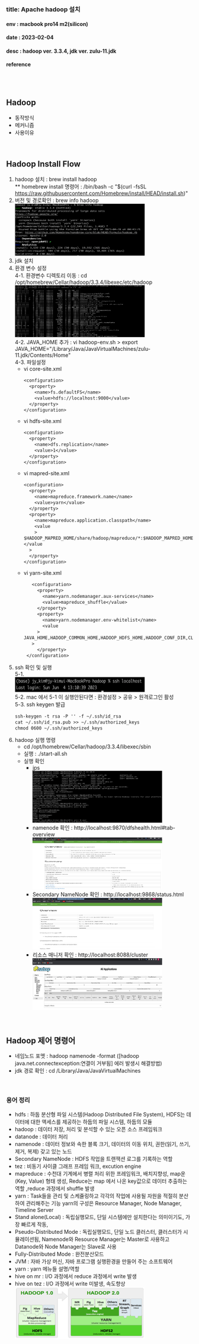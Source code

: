 ### title: Apache hadoop 설치
#### env : macbook pro14 m2(silicon)
#### date : 2023-02-04
#### desc : hadoop ver. 3.3.4, jdk ver. zulu-11.jdk  
#### reference   
<br/><br/>

## Hadoop
- 동작방식  
- 메커니즘  
- 사용이유  
<br/><br/>

## Hadoop Install Flow
1. hadoop 설치 : brew install hadoop    
    ** homebrew install 명령어 : /bin/bash -c "$(curl -fsSL https://raw.githubusercontent.com/Homebrew/install/HEAD/install.sh)"  
2. 버전 및 경로확인 : brew info hadoop      
     <img src = "img/img_9.png" width = "350" height = "140"/>  
3. jdk 설치  
4. 환경 변수 설정      
   4-1. 환경변수 디렉토리 이동 : cd /opt/homebrew/Cellar/hadoop/3.3.4/libexec/etc/hadoop  
    <img src = "img/img_10.png" width = "350" height = "140"/>    
   4-2. JAVA_HOME 추가 : vi hadoop-env.sh  >  export JAVA_HOME="/Library/Java/JavaVirtualMachines/zulu-11.jdk/Contents/Home"    
   4-3. 파일설정    
   * vi core-site.xml   
       ```    
       <configuration>
         <property>
           <name>fs.defaultFS</name>
           <value>hdfs://localhost:9000</value>
         </property>
       </configuration>
       ```  
   * vi hdfs-site.xml
      ```    
      <configuration>
        <property>
          <name>dfs.replication</name>
          <value>1</value>
        </property>
      </configuration>
     ```     
   * vi mapred-site.xml
      ```    
      <configuration>
        <property>
          <name>mapreduce.framework.name</name>
          <value>yarn</value>
        </property>
        <property>
          <name>mapreduce.application.classpath</name>
          <value
          >      $HADOOP_MAPRED_HOME/share/hadoop/mapreduce/*:$HADOOP_MAPRED_HOME/share/hadoop/mapreduce/lib/*</value
        >
        </property>
      </configuration>
      ```  
   * vi yarn-site.xml  
     ```    
        <configuration>
          <property>
            <name>yarn.nodemanager.aux-services</name>
            <value>mapreduce_shuffle</value>
          </property>
          <property>
            <name>yarn.nodemanager.env-whitelist</name>
            <value
          >      JAVA_HOME,HADOOP_COMMON_HOME,HADOOP_HDFS_HOME,HADOOP_CONF_DIR,CLASSPATH_PREPEND_DISTCACHE,HADOOP_YARN_HOME,HADOOP_HOME,PATH,LANG,TZ,HADOOP_MAPRED_HOME</value
        >
          </property>
      </configuration>
     ```    
5. ssh 확인 및 실행  
    5-1.   
        <img src = "img/img_11.png" width = "350" height = "40"/>    
    5-2. mac 에서 5-1 이 실행안된다면 : 환경설정 > 공유 > 원격로그인 활성   
    5-3. ssh keygen 발급  
    ```   
    ssh-keygen -t rsa -P '' -f ~/.ssh/id_rsa
    cat ~/.ssh/id_rsa.pub >> ~/.ssh/authorized_keys
    chmod 0600 ~/.ssh/authorized_keys
    ```  
6. hadoop 실행 명령  
   - cd /opt/homebrew/Cellar/hadoop/3.3.4/libexec/sbin    
   - 실행 : ./start-all.sh  
   - 실행 확인   
     - jps     
        <img src = "img/img_12.png" width = "350" height = "140"/>    
     - namenode 확인 : http://localhost:9870/dfshealth.html#tab-overview    
        <img src = "img/img_13.png" width = "350" height = "140"/>  
     - Secondary NameNode 확인 : http://localhost:9868/status.html  
        <img src = "img/img_15.png" width = "350" height = "140"/>  
     - 리소스 매니저 확인 : http://localhost:8088/cluster  
        <img src = "img/img_14.png" width = "350" height = "140"/>  
<br/><br/> 

## Hadoop 제어 명령어  
- 네임노드 포멧 : hadoop namenode -format ([hadoop java.net.connectexception:연결이 거부됨] 에러 발생시 해결방법)
- jdk 경로 확인 : cd /Library/Java/JavaVirtualMachines  
<br/><br/>

### 용어 정리  
- hdfs : 하둡 분산형 파일 시스템(Hadoop Distributed File System), HDFS는 데이터에 대한 액세스를 제공하는 하둡의 파일 시스템, 하둡의 모듈  
- hadoop : 데이터 저장, 처리 및 분석할 수 있는 오픈 소스 프레임워크  
- datanode : 데이터 처리
- namenode : 데이터 정보와 속한 블록 크기, 데이터의 이동 위치, 권한(읽기, 쓰기, 제거, 복제) 갖고 있는 노드
- Secondary NameNode : HDFS 작업을 트랜잭션 로그를 기록하는 역할 
- tez : 비동기 사이클 그래프 프레임 워크, excution engine 
- mapreduce : 수천대 기계에서 병렬 처리 위한 프레임워크, 배치지향성, map운 (Key, Value) 형태 생성, Reduce는 map 에서 나온 key값으로 데이터 추출하는 역할 ,reduce 과정에서 shuffle 발생 
- yarn : Task들을 관리 및 스케쥴링하고 각각의 작업에 사용될 자원을 적절히 분산하여 관리해주는 기능
yarn의 구성은 Resource Manager, Node Manager, Timeline Server
- Stand alone(Local) : 독립실행모드, 단일 시스템에만 설치한다는 의미이기도, 가장 빠르게 작동, 
- Pseudo-Distributed Mode : 독립실행모드, 단일 노드 클러스터, 클러스터가 시뮬레이션됨, Namenode와 Resource Manager는 Master로 사용하고 Datanode와 Node Manager는 Slave로 사용
- Fully-Distributed Mode : 완전분산모드   
- JVM :  자바 가상 머신,  자바 프로그램 실행환경을 만들어 주는 소프트웨어     
- yarn : yarn 메뉴들 설명/역할           
- hive on mr : I/O 과정에서 reduce 과정에서 write 발생        
- hive on tez : I/O 과정에서 write 미발생, 속도향상   
     <img src = "img/img_35.png" width = "350" height = "140"/>